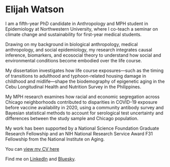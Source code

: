 # Elijah Watson

I am a fifth-year PhD candidate in Anthropology and MPH student in Epidemiology at Northwestern University, where I co-teach a seminar on climate change and sustainability for first-year medical students.

Drawing on my background in biological anthropology, medical anthropology, and social epidemiology, my research integrates causal inference, biomarkers, and ecosocial theory to understand how social and environmental conditions become embodied over the life course.

My dissertation investigates how life course exposures—such as the timing of transitions to adulthood and typhoon-related housing damage in childhood and midlife—shape the biodemography of epigenetic aging in the Cebu Longitudinal Health and Nutrition Survey in the Philippines.

My MPH research examines how racial and economic segregation across Chicago neighborhoods contributed to disparities in COVID-19 exposure before vaccine availability in 2020, using a community antibody survey and Bayesian statistical methods to account for serological test uncertainty and differences between the study sample and Chicago population.

My work has been supported by a National Science Foundation Graduate Research Fellowship and an NIH National Research Service Award F31 Fellowship from the National Institute on Aging.

You can [view my CV here](/assets/CV_ElijahWatson.pdf)

Find me on [LinkedIn](http://www.linkedin.com/in/elijahjiles) and [Bluesky](https://bsky.app/profile/elijahjwatson.bsky.social).
